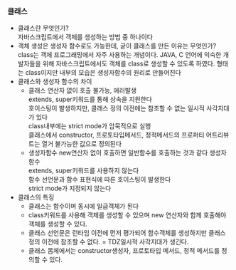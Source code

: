 ### 클래스

- 클래스란 무엇인가? <br>
    자바스크립트에서 객체를 생성하는 방법 중 하나이다
- 객체 생성은 생성자 함수로도 가능한데, 굳이 클래스를 만든 이유는 무엇인가?<br>
    class는 객체 프로그래밍에서 자주 사용하는 개념이다. JAVA, C 언어에 익숙한 개발자들을 위해 자바스크립트에서도 객체를 class로 생성할 수 있도록 하였다. 형태는 class이지만 내부의 모습은 생성자함수의 원리로 만들어진다
- 클래스와 생성자 함수의 차이<br>    
  - 클래스
    연산자 없이 호출 불가능, 에러발생 <br>
    extends, super키워드를 통해 상속을 지원한다 <br>
    호이스팅이 발생하지만, 클래스 정의 이전에는 참조할 수 없는 일시적 사각지대가 있다<br>
    class내부에는 strict mode가 암묵적으로 실행<br>
    클래스에서 constructor, 프로토타입메서드, 정적메서드의 프로퍼티 어트리뷰트는 열거 불가능한 값으로 정의된다<br>
  - 생성자함수
    new연산자 없이 호출하면 일반함수를 호출하는 것과 같다 생성자함수<br>
    extends, super키워드를 사용하지 않는다<br>
    함수 선언문과 함수 표현식에 따른 호이스팅이 발생한다<br>
    strict mode가 지정되지 않는다<br>
- 클래스의 특징
    - 클래스는 함수이며 동시에 일급객체가 된다
    - class키워드를 사용해 객체를 생성할 수 있으며 new 연산자와 함께 호출해야 객체를 생성할 수 있다.
    - 클래스 선언문은 런타임 이전에 먼저 평가되어 함수객체를 생성하지만 클래스 정의 이전에 참조할 수 없다. = TDZ일시적 사각지대가 생긴다.
    - 클래스 몸체에서는 constructor생성자, 프로토타입 메서드, 정적 메서드를 정의할 수 있다.